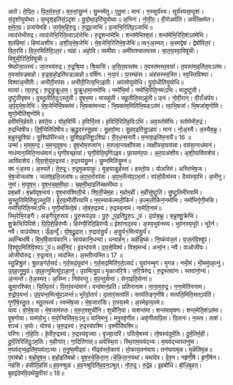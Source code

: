 

  
आते॑। ते॒पि॒तः॒। पि॒त॒र्म॒रु॒तां॒। म॒रु॒तां॒सु॒म्नं। सु॒म्नमे॑तु। ए॒तु॒मा। मानः॑। न॒स्सूर्य॑स्य। सूर्य॑स्यस॒म्दृशः॑। सं॒दृशो॑युयोथाः। स॒म्दृश॒इति॑सं॒ऽदृशः॑। यु॒यो॒था॒इति॑युयोथाः॥ अ॒भिनः॑। नो॒वी॒रः॒। वी॒रोअर्व॑ति। अर्व॑तिक्षमेत। क्ष॒मे॒त॒प्र। प्रजा॑येमहि। जा॒ये॒म॒हि॒रु॒द्र॒। रु॒द्र॒प्र॒जाभिः॑। प्र॒जाभि॒रिति॑प्र॒ऽजाभिः॑॥  
त्वाद॑त्तेभीरुद्र। त्वाद॑त्तेभि॒रिति॒त्वाऽद॑त्तेभिः। रु॒द्र॒शन्त॑मेभिः। शन्त॑मेभिश्श॒तं। शन्त॑मेभि॒रिति॒शंऽत॑मेभिः। श॒तंहिमाः॑। हिमा॑अशीय। अ॒शी॒य॒भे॒ष॒जेभिः॑। भे॒ष॒जेभि॒रिति॑भे॒ष॒जेभिः॑॥ व्य१॒॑अ॒स्मत्। अ॒स्मद्वेषः॑। द्वेषो॑वित॒रं। वि॒त॒रंवि। वि॒त॒रमिति॑वि॒ऽत॒रं। व्यंहः॑। अंहो॒वि। व्यमी॑वाः। अमी॑वाश्चातयस्व। चा॒त॒य॒स्वा॒विषू॑चीः। विषू॑ची॒रिति॒विषू॑चीः॥  
श्रेष्ठो॑जा॒तस्य॑। जा॒तस्य॑रुद्र। रु॒द्र॒श्रि॒या। श्रि॒यासि॑। अ॒सि॒त॒वस्त॑मः। त॒वस्त॑मस्त॒वसां॑। त॒वस्त॑म॒इति॑त॒वःऽत॑मः। त॒वसां॑वज्रबाहो। व॒ज्र॒बा॒हो॒इति॑वज्रऽबाहो॥ पर्षि॑णः। नः॒पा॒रं। पा॒रमंह॑सः। अंह॑सस्स्व॒स्ति। स्व॒स्तिविश्वाः॑। विश्वा॑अ॒भी॑तीः। अभी॑ती॒रप॑सः। अभी॑ती॒रित्य॒भिऽइ॑तीः। अप॑सोयुयोधि। यु॒यो॒धीति॑युयोधि॥  
मात्वा॑। त्वा॒रु॒द्र॒। रु॒द्र॒चु॒क्रु॒धा॒म॒। चु॒क्रु॒धा॒मा॒नमो॑भिः। नमो॑भि॒र्मा। नमो॑भि॒रिति॒नमः॑ऽभिः। मादुष्टु॑ती। दुष्टु॑तीवृषभ। दुस्तु॒तीति॒दुःऽस्तु॑ती। वृ॒ष॒भ॒मा। मासहू॑ती। सहू॒तीति॒सऽहू॑ती॥ उ्नः॑। नो॒वी॒रान्। वी॒राँअ॑र्पय। अ॒र्प॒य॒भे॒ष॒जेभिः॑। भे॒ष॒जेभि॑र्भि॒षक्त॑मं। भि॒षक्त॑मन्त्वा। भि॒षक्त॑म॒मिति॑भि॒षक्ऽत॑मं। त्वा॒भि॒षजां॑। भि॒षजां॑शृणॊमि। शृ॒णॊ॒मीति॑शृणॊमि॥  
हवी॑मभि॒र्हव॑ते। हव॑ते॒यः। योह॒विर्भिः॑। ह॒विर्भि॒रव॑। ह॒विर्भि॒रिति॑ह॒विःऽभिः॑। अव॒स्तोमे॑भिः। स्तोमे॑भीरु॒द्रं। रु॒द्रन्दि॑षीय। दि॒षी॒येति॑दिषीय॥ ऋ॒दू॒दर॑स्सु॒हवः॑। सु॒हवो॒मा। सु॒हव॒इति॑सु॒ऽहवः॑। मानः॑। नो॒अ॒स्यै। अ॒स्यैब॒भ्रुः। ब॒भ्रुस्सु॒शिप्रः॑। सु॒शिप्रो॑रीरधत्। सु॒शिप्र॒इति॑शु॒ऽशिप्रः॑। री॒र॒ध॒न्म॒नायै॑। म॒नाया॒इति॑म॒नायै॑॥ 16 ॥  
उन्मा॑। मा॒म॒म॒न्द॒। म॒म॒न्द॒वृ॒ष॒भः। वृ॒ष॒भोम॒रुत्वा॑न्। म॒रुत्वा॒न्त्वक्षी॑यसा। त्वक्षी॑यसा॒वय॑सा। वय॑सा॒नाध॑मानं। नाध॑माना॒मिति॒नाध॑मानं॥ घृणी॑वच्छा॒यां। घृणी॒वेति॒घृणि॑ऽइव। छा॒याम॑र॒पाः। अ॒र॒पाअ॑शीय। अ॒शी॒यावि॑वाशेयं। आवि॑वाशेयं। वि॒वा॒शे॒यं॒रु॒द्रस्य॑। रु॒द्रस्य॑सु॒म्नं। सु॒म्नमिति॑सु॒म्नं॥  
क्व १॒॑अ॒स्य। अ॒स्यते॑। ते॒रु॒द्र॒। रु॒द्र॒मृ॒ळयाकुः॑। मृ॒ळ॒याकु॒र्हस्तः॑। हस्तो॒यः। योअस्ति॑। अस्ति॑भेष॒जः। भे॒ष॒जोजला॑षः। जला॑ष॒इति॒जला॑षः॥ अ॒प॒भ॒र्तारप॑सः। अ॒प॒भ॒र्तेत्य॑प॒ऽभ॒र्ता। रप॑सो॒दैव्य॑स्य। दैव्य॑स्या॒भि। अ॒भीनु। नुमा॑। मा॒वृ॒ष॒भ॒। वृ॒ष॒भ॒च॒क्ष॒मी॒थाः॒। च॒क्ष॒मी॒था॒इति॑चक्षमीथाः॥  
प्रब॒भ्रवे॑। ब॒भ्रवे॑वृष॒भाय॑। वृ॒ष॒भाय॑श्विती॒चे। श्वि॒ती॒चेम॒हः। म॒होम॒हीं। म॒हींसु॑ष्टु॒तिं। सु॒ष्टु॒तिमी॑रयामि। सु॒स्तु॒तिमिति॑सु॒ऽस्तु॒तिं। ई॒र॒या॒मीती॑रयामि॥ न॒म॒स्याक॑ल्मली॒किनं॑। क॒ल्म॒लीकिनं॒नमो॑भिः। नमो॑भिर्गृणी॒मसि। नमो॑भि॒रिति॒नमः॑ऽभिः। गृ॒णी॒मसि॑त्वे॒षं। त्वे॒षंरु॒द्रस्य॑। रु॒द्रस्य॒नाम॑। नामेति॒नाम॑॥  
स्थि॒रेभि॒रङ्गैः॑। अङ्गैः॑पुरु॒रूपः॑। पु॒रु॒रूप॑उ॒ग्रः। पु॒रु॒ूप॒इति॑पु॒रु॒ऽूपः॑। उ॒ग्रोब॒भ्रुः। ब॒भ्रुश्शु॒क्रेभिः॑। शु॒क्रेभिः॑पिपिशे। पि॒पि॒शे॒हिर॑ण्यैः। हिर॑ण्यै॒रिति॒हिर॑ण्यैः॥ ईशा॑नाद॒स्य। अ॒स्य॒भुव॑नस्य। भुव॑नस्य॒भूरेः॑। भूरे॒र्न। नवै। वाउ॑योषत्। ऊँ॒इत्यूँ॑। यो॒ष॒द्रु॒द्रात्। रु॒द्राद॑सु॒र्यं। अ॒सु॒र्य१॒॑मित्य॑सु॒र्यं॑॥  
अर्ह॑न्बिभर्षि। बि॒भ॒र्षि॒साय॑कानि। साय॑कानि॒धन्वा॑। धन्वार्ह॑न्। अर्ह॑न्नि॒ष्कं। नि॒ष्कंय॑ज॒तं। य॒ज॒तंवि॒श्वू॑पं। वि॒श्वू॑प॒मिति॑वि॒श्वऽू॑पं॥ अर्ह्॑नि॒दं। इ॒दन्द॑यसे। द॒य॒से॒विश्वं॑। विश्व॒मभ्वं॑। अभ्वं॒न। नवै। वाओजी॑यः। ओजी॑योरुद्र। रु॒द्र॒त्वत्। त्वद॑स्ति। अ॒स्तीत्य॑स्ति॥ 17 ॥  
स्तु॒हिश्रु॒तं। श्रु॒तङ्ग॑र्त॒सदं॑। ग॒र्त॒सदं॒युवा॑नं। ग॒र्त॒सद॒मिति॑ग॒र्त॒ऽसदं॑। युवा॑नम्मृ॒गं। मृ॒गन्न। नभी॒मं। भी॒ममु॑पह॒त्नुं। उ॒प॒ह॒त्नु॒मु॒ग्रं। उ॒प॒ह॒त्नुमित्यु॑प॒ऽह॒त्नुं। उ॒ग्रमित्यु॒ग्रं॥ मृ॒ळाज॑रि॒त्रे। ज॒रि॒त्रेरु॑द्र। रु॒द्र॒स्तवा॑नः। स्तवा॑नो॒न्यं। अ॒न्यन्ते॑। ते॒अ॒स्मत्। अ॒स्म्नि। निव॑पन्तु। व॒प॒न्तुसेनाः॑। सेना॒इति॒सेनाः॑॥  
कु॒मा॒रश्चि॑त्। चि॒त्पि॒तरं॑। पि॒तरं॒वन्द॑मानं। वन्द॑मानं॒प्रति॑। प्रति॑नानाम। ना॒ना॒म॒रु॒द्र॒। न॒ना॒मेति॑ननाम। रु॒द्रो॒प॒यन्तं॑। उ॒प॒यन्त॒मित्यु॑प॒ऽयन्तं॑॥ भूरे॑र्दा॒तारं॑। दा॒तारं॒सत्प॑तिं। सत्प॑तिङ्गृणीषे। सत्प॑ति॒मिति॒सत्ऽप॑तिं। गृ॒णी॒षे॒स्तु॒तः। स्तु॒तस्त्वं। त्त्वम्भे॑ष॒जा। भे॒ष॒जारा॑सि। रा॒स्य॒स्मे। अ॒स्मेइत्य॒स्मे॥  
यावः॑। वो॒भे॒ष॒जा। भे॒ष॒जाम॑रुतः। म॒रु॒त॒श्शुची॑नि। शुची॑नि॒या। याशन्त॑मा। शन्त॑मावृषणः। शन्त॒मेति॒शंऽत॑मा। वृ॒ष॒णोया। याम॑यो॒भु। म॒यो॒भ्विति॑म॒यः॒ऽभु॥ यानि॒मनुः॑। मनु॒रवृ॑णीत। अवृ॑णीतापि॒ता। पि॒तानः॑। न॒स्ता। ताशं। शञ्च॑। च॒योः। योश्च॑। च॒रु॒द्रस्य॑। रु॒द्रस्य॑वश्मि। व॒श्मीति॑वश्मि॥  
परि॑णः। नो॒हे॒तिः। हे॒तीरु॒द्रस्य॑। रु॒द्रस्य॑वृज्याः। वृ॒ज्याः॒परि॑। परि॑त्वे॒षस्य॑। त्वे॒षस्य॑दुर्म॒तिः। दु॒र्म॒तिर्म॒ही। दु॒र्म॒तिरिति॑दुः॒ऽम॒तिः। म॒हीगा॑त्। गा॒दिति॑गात्॥ अव॑स्थि॒रा। स्थि॒राम॒घव॑द्भ्यः। म॒घव॑द्भ्यस्तनुष्व। म॒घव॑द्भ्य॒इति॑म॒घव॑त्ऽभ्यः। त॒नु॒ष्व॒मीढ्वः॑। मीढ्व॑स्तो॒काय॑। तो॒काय॒तन॑याय। तन॑यायमृळ। मृ॒ळॆति॑मृळ॥  
ए॒वाब॑भ्रो। ब॒भ्रो॒वृ॒ष॒भ॒। ब॒भ्रो॒इति॑बभ्रो। वृ॒ष॒भ॒चे॒कि॒ता॒न॒।चे॒कि॒ता॒न॒यथा॑। यथा॑देव। दे॒व॒न। नहृ॑णी॒षे। हृ॒णी॒षेन। नहंसि॑। हंसीति॒हंसि॑॥ ह॒व॒नश्रुन्नः॑। ह॒व॒नश्रुदिति॑ह॒व॒न॒ऽश्रुत्। नो॒रु॒द्र॒। रु॒द्रे॒ह। इ॒हबो॑धि। बो॒धि॒बृ॒हत्। बृ॒हद्व॑देमवि॒दथे॑सु॒वीराः॑॥ 18॥  
